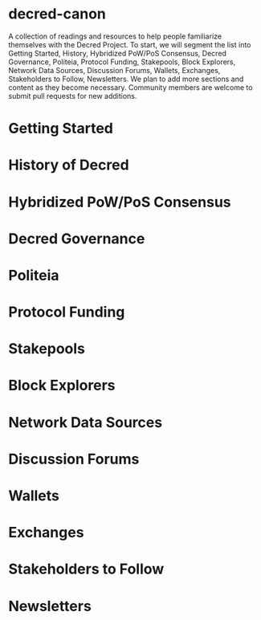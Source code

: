 # decred-canon
A collection of readings and resources to help people familiarize themselves with the Decred Project. To start, we will segment the list into Getting Started, History, Hybridized PoW/PoS Consensus, Decred Governance, Politeia, Protocol Funding, Stakepools, Block Explorers, Network Data Sources, Discussion Forums, Wallets, Exchanges, Stakeholders to Follow, Newsletters. We plan to add more sections and content as they become necessary. Community members are welcome to submit pull requests for new additions. 

# Getting Started
# History of Decred
# Hybridized PoW/PoS Consensus
# Decred Governance
# Politeia
# Protocol Funding
# Stakepools
# Block Explorers
# Network Data Sources
# Discussion Forums
# Wallets
# Exchanges
# Stakeholders to Follow
# Newsletters
